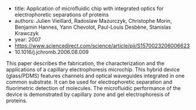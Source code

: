 - title: Application of microfluidic chip with integrated optics for electrophoretic separations of proteins
- authors: Julien Vieillard, Radoslaw Mazurczyk, Christophe Morin, Benjamin Hannes, Yann Chevolot, Paul-Louis Desbène, Stanislas Krawczyk
- year: 2007
- https://www.sciencedirect.com/science/article/pii/S1570023206006623
- 10.1016/j.jchromb.2006.08.009

This paper describes the fabrication, the characterization and the applications of a capillary electrophoresis microchip. This hybrid device (glass/PDMS) features channels and optical waveguides integrated in one common substrate. It can be used for electrophoretic separation and fluorimetric detection of molecules. The microfluidic performance of the device is demonstrated by capillary zone and gel electrophoresis of proteins.